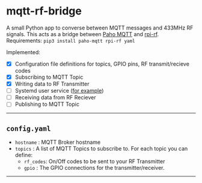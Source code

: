 # mqtt-rf-bridge
A small Python app to converse between MQTT messages and 433MHz RF signals.
This acts as a bridge between [Paho MQTT](https://github.com/eclipse/paho.mqtt.python) and [rpi-rf](https://github.com/milaq/rpi-rf).
Requirements: `pip3 install paho-mqtt rpi-rf yaml`

Implemented:
- [x] Configuration file definitions for topics, GPIO pins, RF transmit/recieve codes
- [x] Subscribing to MQTT Topic
- [x] Writing data to RF Transmitter
- [ ] Systemd user service ([for example](https://nts.strzibny.name/systemd-user-services/))
- [ ] Receiving data from RF Reciever
- [ ] Publishing to MQTT Topic

---
## `config.yaml`
- `hostname` : MQTT Broker hostname
- `topics` : A list of MQTT Topics to subscribe to. For each topic you can define:
  - `rf_codes`: On/Off codes to be sent to your RF Transmitter
  - `gpio` : The GPIO connections for the transmitter/receiver.
---
  

